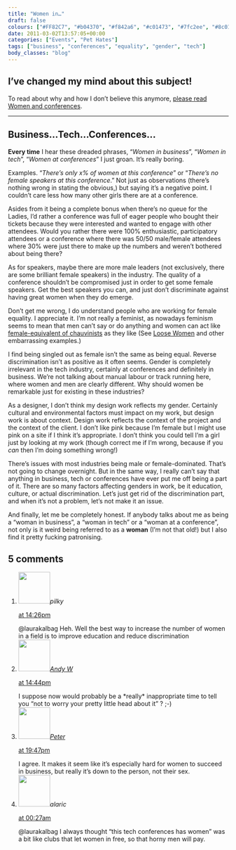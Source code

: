 ```yaml
---
title: "Women in…"
draft: false
colours: ["#FF82C7", "#b04370", "#f842a6", "#c01473", "#7fc2ee", "#8c014d", "#4698ce"]
date: 2011-03-02T13:57:05+00:00
categories: ["Events", "Pet Hates"]
tags: ["business", "conferences", "equality", "gender", "tech"]
body_classes: "blog"
---
```


## I’ve changed my mind about this subject!

To read about why and how I don’t believe this anymore, [please read Women and conferences](/women-and-conferences/ "Women and conferences").

---

## Business…Tech…Conferences…

**Every time** I hear these dreaded phrases, “*Women in business*”, “*Women in tech*”, “*Women at conferences*” I just groan. It’s really boring.

Examples. “*There’s only x% of women at this conference*” or “*There’s no female speakers at this conference*.” Not just as observations (there’s nothing wrong in stating the obvious,) but saying it’s a negative point. I couldn’t care less how many other girls there are at a conference.

Asides from it being a complete bonus when there’s no queue for the Ladies, I’d rather a conference was full of eager people who bought their tickets because they were interested and wanted to engage with other attendees. Would you rather there were 100% enthusiastic, participatory attendees or a conference where there was 50/50 male/female attendees where 30% were just there to make up the numbers and weren’t bothered about being there?

As for speakers, maybe there are more male leaders (not exclusively, there are some brilliant female speakers) in the industry. The quality of a conference shouldn’t be compromised just in order to get some female speakers. Get the best speakers you can, and just don’t discriminate against having great women when they do emerge.

Don’t get me wrong, I do understand people who are working for female equality. I appreciate it. I’m not really a feminist, as nowadays feminism seems to mean that men can’t say or do anything and women can act like [female-equivalent of chauvinists](http://en.wikipedia.org/wiki/Misandry "Misandry on Wikipedia") as they like (See [Loose Women](http://en.wikipedia.org/wiki/Loose_Women "Loose Women on Wikipedia") and other embarrassing examples.)

I find being singled out as female isn’t the same as being equal. Reverse discrimination isn’t as positive as it often seems. Gender is completely irrelevant in the tech industry, certainly at conferences and definitely in business. We’re not talking about manual labour or track running here, where women and men are clearly different. Why should women be remarkable just for existing in these industries?

As a designer, I don’t think my design work reflects my gender. Certainly cultural and environmental factors must impact on my work, but design work is about context. Design work reflects the context of the project and the context of the client. I don’t like pink because I’m female but I might use pink on a site if I think it’s appropriate. I don’t think you could tell I’m a girl just by looking at my work (though correct me if I’m wrong, because if you *can* then I’m doing something wrong!)

There’s issues with most industries being male or female-dominated. That’s not going to change overnight. But in the same way, I really can’t say that anything in business, tech or conferences have ever put me off being a part of it. There are so many factors affecting genders in work, be it education, culture, or actual discrimination. Let’s just get rid of the discrimination part, and when it’s not a problem, let’s not make it an issue.

And finally, let me be completely honest. If anybody talks about me as being a “woman in business”, a “woman in tech” or a “woman at a conference”, not only is it weird being referred to as a **woman** (I’m not that old!) but I also find it pretty fucking patronising.

## 5 comments

<ol class="commentlist">
	<li class="comment even thread-even depth-1" id="li-comment-184">
			<div class="comment-author vcard">
			<img alt='' src='https://1.gravatar.com/avatar/d281a23b55db2b3d1d6b0be43791bf6b?s=72&amp;d=mm&amp;r=g' srcset='https://1.gravatar.com/avatar/d281a23b55db2b3d1d6b0be43791bf6b?s=144&amp;d=mm&amp;r=g 2x' class='avatar avatar-72 photo' height='72' width='72' /><cite class="fn">pilky</cite>
				<aside class="comment-meta commentmetadata"><p><a href="#comment-184"><time datetime="2011-03-02T14:26:26+00:00" pubdate class="published">
		 at <span class="hours">14:26pm</span></time></a></p>
	</aside>
	</div>
	<div class="comment-entry">
		@laurakalbag Heh. Well the best way to increase the number of women in a field is to improve education and reduce discrimination
	</div>
</li>
	<li class="comment odd alt thread-odd thread-alt depth-1" id="li-comment-185">
			<div class="comment-author vcard">
			<img alt='' src='https://2.gravatar.com/avatar/5d2ba25cc379899a37b46acae43f6ddc?s=72&amp;d=mm&amp;r=g' srcset='https://2.gravatar.com/avatar/5d2ba25cc379899a37b46acae43f6ddc?s=144&amp;d=mm&amp;r=g 2x' class='avatar avatar-72 photo' height='72' width='72' /><cite class="fn"><a href='http://www.stinkyink.com' rel='external nofollow' class='url'>Andy W</a></cite>
				<aside class="comment-meta commentmetadata"><p><a href="#comment-185"><time datetime="2011-03-02T14:44:13+00:00" pubdate class="published">
		 at <span class="hours">14:44pm</span></time></a></p>
	</aside>
	</div>
	<div class="comment-entry">
		I suppose now would probably be a *really* inappropriate time to tell you “not to worry your pretty little head about it” ? ;-)
	</div>
</li>
	<li class="comment even thread-even depth-1" id="li-comment-186">
			<div class="comment-author vcard">
			<img alt='' src='https://0.gravatar.com/avatar/3d05b9773b7459c843453d783832de22?s=72&amp;d=mm&amp;r=g' srcset='https://0.gravatar.com/avatar/3d05b9773b7459c843453d783832de22?s=144&amp;d=mm&amp;r=g 2x' class='avatar avatar-72 photo' height='72' width='72' /><cite class="fn"><a href='http://peterbailey.eu' rel='external nofollow' class='url'>Peter</a></cite>
				<aside class="comment-meta commentmetadata"><p><a href="#comment-186"><time datetime="2011-03-02T19:47:33+00:00" pubdate class="published">
		 at <span class="hours">19:47pm</span></time></a></p>
	</aside>
	</div>
	<div class="comment-entry">
		I agree. It makes it seem like it’s especially hard for women to succeed in business, but really it’s down to the person, not their sex.
	</div>
</li>
	<li class="comment odd alt thread-odd thread-alt depth-1" id="li-comment-187">
			<div class="comment-author vcard">
			<img alt='' src='https://1.gravatar.com/avatar/d281a23b55db2b3d1d6b0be43791bf6b?s=72&amp;d=mm&amp;r=g' srcset='https://1.gravatar.com/avatar/d281a23b55db2b3d1d6b0be43791bf6b?s=144&amp;d=mm&amp;r=g 2x' class='avatar avatar-72 photo' height='72' width='72' /><cite class="fn">alaric</cite>
				<aside class="comment-meta commentmetadata"><p><a href="#comment-187"><time datetime="2011-03-03T00:27:55+00:00" pubdate class="published">
		 at <span class="hours">00:27am</span></time></a></p>
	</aside>
	</div>
	<div class="comment-entry">
		@laurakalbag I always thought “this tech conferences has women” was a bit like clubs that let women in free, so that horny men will pay.
	</div>
</li>
</ol>

	
